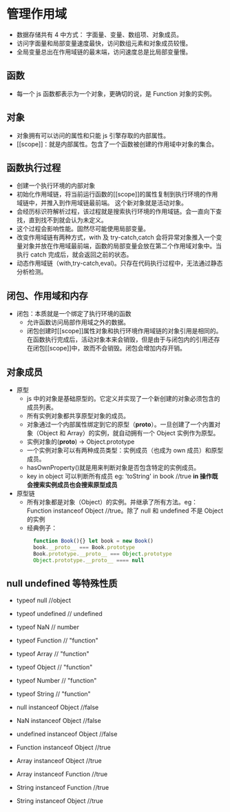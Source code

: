 # 管理作用域

-   数据存储共有 4 中方式： 字面量、变量、数组项、对象成员。
-   访问字面量和局部变量速度最快，访问数组元素和对象成员较慢。
-   全局变量总出在作用域链的最末端，访问速度总是比局部变量慢。

## 函数

-   每一个 js 函数都表示为一个对象，更确切的说，是 Function 对象的实例。

## 对象

-   对象拥有可以访问的属性和只能 js 引擎存取的内部属性。
-   [[scope]]：就是内部属性。包含了一个函数被创建的作用域中对象的集合。

## 函数执行过程

-   创建一个执行环境的内部对象
-   初始化作用域链，将当前运行函数的[[scope]]的属性复制到执行环境的作用域链中，并推入到作用域链最前端。 这个新对象就是活动对象。
-   会经历标识符解析过程，该过程就是搜索执行环境的作用域链。会一直向下查找，直到找不到就会认为未定义。
-   这个过程会影响性能。固然尽可能使用局部变量。
-   改变作用域链有两种方式，with 及 try-catch,catch 会将异常对象推入一个变量对象并放在作用域最前端，函数的局部变量会放在第二个作用域对象中。当执行 catch 完成后，就会返回之前的状态。
-   动态作用域链（with,try-catch,eval)。只存在代码执行过程中，无法通过静态分析检测。

## 闭包、作用域和内存

-   闭包：本质就是一个绑定了执行环境的函数
    -   允许函数访问局部作用域之外的数据。
    -   闭包创建时[[scope]]属性对象和执行环境作用域链的对象引用是相同的。在函数执行完成后，活动对象本来会销毁，但是由于与闭包内的引用还存在闭包[[scope]]中，故而不会销毁。闭包会增加内存开销。

## 对象成员

-   原型
    -   js 中的对象是基础原型的。它定义并实现了一个新创建的对象必须包含的成员列表。
    -   所有实例对象都共享原型对象的成员。
    -   对象通过一个内部属性绑定到它的原型（**proto**）。一旦创建了一个内置对象（Object 和 Array）的实例，就自动拥有一个 Object 实例作为原型。
    -   实例对象的(**proto**) -> Object.prototype
    -   一个实例对象可以有两种成员类型：实例成员（也成为 own 成员）和原型成员。
    -   hasOwnProperty()就是用来判断对象是否包含特定的实例成员。
    -   key in object 可以判断所有成员 eg: 'toString' in book //true **in 操作既会搜索实例成员也会搜索原型成员**
-   原型链
    -   所有对象都是对象（Object）的实例。并继承了所有方法。eg： Function instanceof Object //true。除了 null 和 undefined 不是 Object 的实例
    -   经典例子：
        ```js
          function Book(){} let book = new Book()
          book.__proto__ === Book.prototype
          Book.prototype.__proto__ === Object.prototype
          Object.prototype.__proto__ ==== null
        ```

## null undefined 等特殊性质

-   typeof null //object
-   typeof undefined // undefined
-   typeof NaN // number
-   typeof Function // "function"
-   typeof Array // "function"
-   typeof Object // "function"
-   typeof Number // "function"
-   typeof String // "function"

-   null instanceof Object //false
-   NaN instanceof Object //false
-   undefined instanceof Object //false
-   Function instanceof Object //true
-   Array instanceof Object //true
-   Array instanceof Function //true
-   String instanceof Function //true
-   String instanceof Object //true
